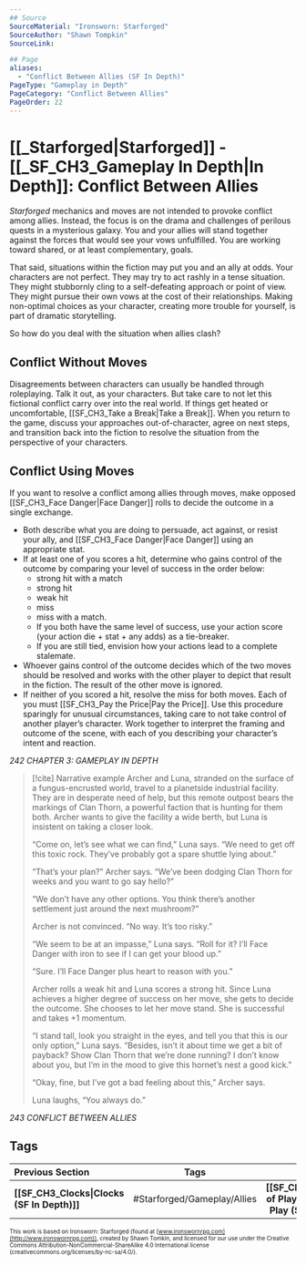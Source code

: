 ```yaml
---
## Source
SourceMaterial: "Ironsworn: Starforged"
SourceAuthor: "Shawn Tompkin"
SourceLink: 

## Page
aliases:
  - "Conflict Between Allies (SF In Depth)"
PageType: "Gameplay in Depth"
PageCategory: "Conflict Between Allies"
PageOrder: 22
---
```

# [[_Starforged|Starforged]] - [[_SF_CH3_Gameplay In Depth|In Depth]]: Conflict Between Allies
_Starforged_ mechanics and moves are not intended to provoke conflict among allies. Instead, the focus is on the drama and challenges of perilous quests in a mysterious galaxy. You and your allies will stand together against the forces that would see your vows unfulfilled. You are working toward shared, or at least complementary, goals.

That said, situations within the fiction may put you and an ally at odds. Your characters are not perfect. They may try to act rashly in a tense situation. They might stubbornly cling to a self-defeating approach or point of view. They might pursue their own vows at the cost of their relationships. Making non-optimal choices as your character, creating more trouble for yourself, is part of dramatic storytelling. 

So how do you deal with the situation when allies clash?

## Conflict Without Moves
Disagreements between characters can usually be handled through roleplaying. Talk it out, as your characters. But take care to not let this fictional conflict carry over into the real world. If things get heated or uncomfortable, [[SF_CH3_Take a Break|Take a Break]]. When you return to the game, discuss your approaches out-of-character, agree on next steps, and transition back into the fiction to resolve the situation from the perspective of your characters.

## Conflict Using Moves
If you want to resolve a conflict among allies through moves, make opposed [[SF_CH3_Face Danger|Face Danger]] rolls to decide the outcome in a single exchange. 
- Both describe what you are doing to persuade, act against, or resist your ally, and [[SF_CH3_Face Danger|Face Danger]] using an appropriate stat. 
- If at least one of you scores a hit, determine who gains control of the outcome by comparing your level of success in the order below:
	- strong hit with a match
	- strong hit
	- weak hit 
	- miss
	- miss with a match. 
	- If you both have the same level of success, use your action score (your action die + stat + any adds) as a tie-breaker.
	- If you are still tied, envision how your actions lead to a complete stalemate. 
- Whoever gains control of the outcome decides which of the two moves should be resolved and works with the other player to depict that result in the fiction. The result of the other move is ignored. 
- If neither of you scored a hit, resolve the miss for both moves. Each of you must [[SF_CH3_Pay the Price|Pay the Price]]. Use this procedure sparingly for unusual circumstances, taking care to not take control of another player’s character. Work together to interpret the framing and outcome of the scene, with each of you describing your character’s intent and reaction.

*242 CHAPTER 3: GAMEPLAY IN DEPTH*

> [!cite] Narrative example
> Archer and Luna, stranded on the surface of a fungus-encrusted world, travel to a planetside industrial facility. They are in desperate need of help, but this remote outpost bears the markings of Clan Thorn, a powerful faction that is hunting for them both. Archer wants to give the facility a wide berth, but Luna is insistent on taking a closer look.
> 
> “Come on, let’s see what we can find,” Luna says. “We need to get off this toxic rock. They’ve probably got a spare shuttle lying about.” 
> 
> “That’s your plan?” Archer says. “We’ve been dodging Clan Thorn for weeks and you want to go say hello?”
> 
> “We don’t have any other options. You think there’s another settlement just around the next mushroom?”
> 
> Archer is not convinced. “No way. It’s too risky.” 
> 
> “We seem to be at an impasse,” Luna says. “Roll for it? I’ll Face Danger with iron to see if I can get your blood up.” 
> 
> “Sure. I’ll Face Danger plus heart to reason with you.”
> 
> Archer rolls a weak hit and Luna scores a strong hit. Since Luna achieves a higher degree of success on her move, she gets to decide the outcome. She chooses to let her move stand. She is successful and takes +1 momentum.
> 
> “I stand tall, look you straight in the eyes, and tell you that this is our only option,” Luna says. “Besides, isn’t it about time we get a bit of payback? Show Clan Thorn that we’re done running? I don’t know about you, but I’m in the mood to give this hornet’s nest a good kick.”
> 
> “Okay, fine, but I’ve got a bad feeling about this,” Archer says.
> 
> Luna laughs, “You always do.”

*243 CONFLICT BETWEEN ALLIES*

## Tags
| Previous Section | Tags | Next Section |
|:--- |:---:| ---:|
| **[[SF_CH3_Clocks\|Clocks (SF In Depth)]]** | #Starforged/Gameplay/Allies | **[[SF_CH3_Principles of Play\|Principles of Play (SF In Depth)]]** |

<font size=-2>This work is based on Ironsworn: Starforged (found at [www.ironswornrpg.com](http://www.ironswornrpg.com)), created by Shawn Tomkin, and licensed for our use under the Creative Commons Attribution-NonCommercial-ShareAlike 4.0 International license  (creativecommons.org/licenses/by-nc-sa/4.0/).</font>